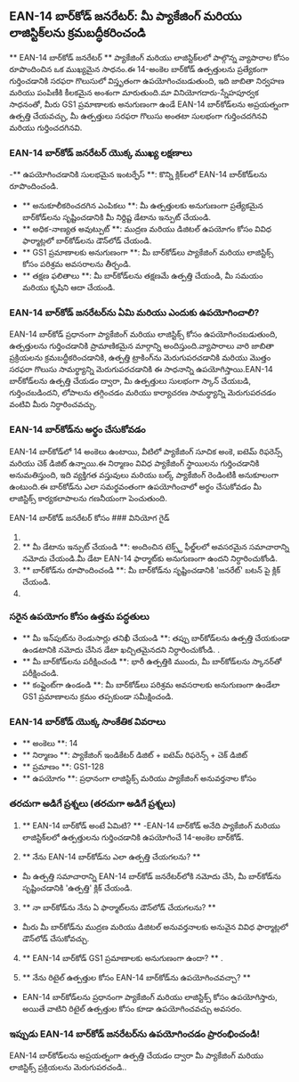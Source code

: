 ## EAN-14 బార్‌కోడ్ జనరేటర్: మీ ప్యాకేజింగ్ మరియు లాజిస్టిక్‌లను క్రమబద్ధీకరించండి

** EAN-14 బార్‌కోడ్ జనరేటర్ ** ప్యాకేజింగ్ మరియు లాజిస్టిక్‌లలో పాల్గొన్న వ్యాపారాల కోసం రూపొందించిన ఒక ముఖ్యమైన సాధనం.ఈ 14-అంకెల బార్‌కోడ్ ఉత్పత్తులను ప్రత్యేకంగా గుర్తించడానికి సరఫరా గొలుసులో విస్తృతంగా ఉపయోగించబడుతుంది, ఇది జాబితా నిర్వహణ మరియు పంపిణీకి కీలకమైన అంశంగా మారుతుంది.మా వినియోగదారు-స్నేహపూర్వక సాధనంతో, మీరు GS1 ప్రమాణాలకు అనుగుణంగా ఉండే EAN-14 బార్‌కోడ్‌లను అప్రయత్నంగా ఉత్పత్తి చేయవచ్చు, మీ ఉత్పత్తులు సరఫరా గొలుసు అంతటా సులభంగా గుర్తించదగినవి మరియు గుర్తించదగినవి.

### EAN-14 బార్‌కోడ్ జనరేటర్ యొక్క ముఖ్య లక్షణాలు

-** ఉపయోగించడానికి సులభమైన ఇంటర్ఫేస్ **: కొన్ని క్లిక్‌లలో EAN-14 బార్‌కోడ్‌లను రూపొందించండి.
- ** అనుకూలీకరించదగిన ఎంపికలు **: మీ ఉత్పత్తులకు అనుగుణంగా ప్రత్యేకమైన బార్‌కోడ్‌లను సృష్టించడానికి మీ నిర్దిష్ట డేటాను ఇన్పుట్ చేయండి.
- ** అధిక-నాణ్యత అవుట్పుట్ **: ముద్రణ మరియు డిజిటల్ ఉపయోగం కోసం వివిధ ఫార్మాట్లలో బార్‌కోడ్‌లను డౌన్‌లోడ్ చేయండి.
- ** GS1 ప్రమాణాలకు అనుగుణంగా **: మీ బార్‌కోడ్‌లు ప్యాకేజింగ్ మరియు లాజిస్టిక్స్ కోసం పరిశ్రమ అవసరాలను తీర్చండి.
- ** తక్షణ ఫలితాలు **: మీ బార్‌కోడ్‌లను తక్షణమే ఉత్పత్తి చేయండి, మీ సమయం మరియు కృషిని ఆదా చేయండి.

### EAN-14 బార్‌కోడ్ జనరేటర్‌ను ఏమి మరియు ఎందుకు ఉపయోగించాలి?

EAN-14 బార్‌కోడ్ ప్రధానంగా ప్యాకేజింగ్ మరియు లాజిస్టిక్స్ కోసం ఉపయోగించబడుతుంది, ఉత్పత్తులను గుర్తించడానికి ప్రామాణికమైన మార్గాన్ని అందిస్తుంది.వ్యాపారాలు వారి జాబితా ప్రక్రియలను క్రమబద్ధీకరించడానికి, ఉత్పత్తి ట్రాకింగ్‌ను మెరుగుపరచడానికి మరియు మొత్తం సరఫరా గొలుసు సామర్థ్యాన్ని మెరుగుపరచడానికి ఈ సాధనాన్ని ఉపయోగిస్తాయి.EAN-14 బార్‌కోడ్‌లను ఉత్పత్తి చేయడం ద్వారా, మీ ఉత్పత్తులు సులభంగా స్కాన్ చేయబడి, గుర్తించబడిందని, లోపాలను తగ్గించడం మరియు కార్యాచరణ సామర్థ్యాన్ని మెరుగుపరచడం వంటివి మీరు నిర్ధారించవచ్చు.

### EAN-14 బార్‌కోడ్‌ను అర్థం చేసుకోవడం

EAN-14 బార్‌కోడ్‌లో 14 అంకెలు ఉంటాయి, వీటిలో ప్యాకేజింగ్ సూచిక అంకె, ఐటెమ్ రిఫరెన్స్ మరియు చెక్ డిజిట్ ఉన్నాయి.ఈ నిర్మాణం వివిధ ప్యాకేజింగ్ స్థాయిలను గుర్తించడానికి అనుమతిస్తుంది, ఇది వ్యక్తిగత వస్తువులు మరియు బల్క్ ప్యాకేజింగ్ రెండింటికీ అనుకూలంగా ఉంటుంది.ఈ బార్‌కోడ్‌ను ఎలా సమర్థవంతంగా ఉపయోగించాలో అర్థం చేసుకోవడం మీ లాజిస్టిక్స్ కార్యకలాపాలను గణనీయంగా పెంచుతుంది.

EAN-14 బార్‌కోడ్ జనరేటర్ కోసం ### వినియోగ గైడ్

1.
2. ** మీ డేటాను ఇన్పుట్ చేయండి **: అందించిన టెక్స్ట్ ఫీల్డ్‌లలో అవసరమైన సమాచారాన్ని నమోదు చేయండి.మీ డేటా EAN-14 ఫార్మాట్‌కు అనుగుణంగా ఉందని నిర్ధారించుకోండి.
3. ** బార్‌కోడ్‌ను రూపొందించండి **: మీ బార్‌కోడ్‌ను సృష్టించడానికి 'జనరేట్' బటన్ పై క్లిక్ చేయండి.
4.

### సరైన ఉపయోగం కోసం ఉత్తమ పద్ధతులు

- ** మీ ఇన్‌పుట్‌ను రెండుసార్లు తనిఖీ చేయండి **: తప్పు బార్‌కోడ్‌లను ఉత్పత్తి చేయకుండా ఉండటానికి నమోదు చేసిన డేటా ఖచ్చితమైనదని నిర్ధారించుకోండి.
.
- ** మీ బార్‌కోడ్‌లను పరీక్షించండి **: భారీ ఉత్పత్తికి ముందు, మీ బార్‌కోడ్‌లను స్కానర్‌తో పరీక్షించండి.
- ** కంప్లైంట్‌గా ఉండండి **: మీ బార్‌కోడ్‌లు పరిశ్రమ అవసరాలకు అనుగుణంగా ఉండేలా GS1 ప్రమాణాలను క్రమం తప్పకుండా సమీక్షించండి.

### EAN-14 బార్‌కోడ్ యొక్క సాంకేతిక వివరాలు

- ** అంకెలు **: 14
- ** నిర్మాణం **: ప్యాకేజింగ్ ఇండికేటర్ డిజిట్ + ఐటెమ్ రిఫరెన్స్ + చెక్ డిజిట్
- ** ప్రమాణం **: GS1-128
- ** ఉపయోగం **: ప్రధానంగా లాజిస్టిక్స్ మరియు ప్యాకేజింగ్ అనువర్తనాల కోసం

### తరచుగా అడిగే ప్రశ్నలు (తరచుగా అడిగే ప్రశ్నలు)

1. ** EAN-14 బార్‌కోడ్ అంటే ఏమిటి? **
-EAN-14 బార్‌కోడ్ అనేది ప్యాకేజింగ్ మరియు లాజిస్టిక్‌లలో ఉత్పత్తులను గుర్తించడానికి ఉపయోగించే 14-అంకెల బార్‌కోడ్.

2. ** నేను EAN-14 బార్‌కోడ్‌ను ఎలా ఉత్పత్తి చేయగలను? **
- మీ ఉత్పత్తి సమాచారాన్ని EAN-14 బార్‌కోడ్ జనరేటర్‌లోకి నమోదు చేసి, మీ బార్‌కోడ్‌ను సృష్టించడానికి 'ఉత్పత్తి' క్లిక్ చేయండి.

3. ** నా బార్‌కోడ్‌ను నేను ఏ ఫార్మాట్‌లను డౌన్‌లోడ్ చేయగలను? **
- మీరు మీ బార్‌కోడ్‌ను ముద్రణ మరియు డిజిటల్ అనువర్తనాలకు అనువైన వివిధ ఫార్మాట్లలో డౌన్‌లోడ్ చేసుకోవచ్చు.

4. ** EAN-14 బార్‌కోడ్ GS1 ప్రమాణాలకు అనుగుణంగా ఉందా? **
.

5. ** నేను రిటైల్ ఉత్పత్తుల కోసం EAN-14 బార్‌కోడ్‌ను ఉపయోగించవచ్చా? **
- EAN-14 బార్‌కోడ్‌లను ప్రధానంగా ప్యాకేజింగ్ మరియు లాజిస్టిక్స్ కోసం ఉపయోగిస్తారు, అయితే వాటిని రిటైల్ ఉత్పత్తుల కోసం కూడా ఉపయోగించవచ్చు అవసరం.

### ఇప్పుడు EAN-14 బార్‌కోడ్ జనరేటర్‌ను ఉపయోగించడం ప్రారంభించండి!

EAN-14 బార్‌కోడ్‌లను అప్రయత్నంగా ఉత్పత్తి చేయడం ద్వారా మీ ప్యాకేజింగ్ మరియు లాజిస్టిక్స్ ప్రక్రియలను మెరుగుపరచండి..